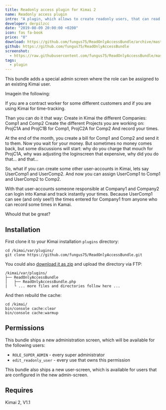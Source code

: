 ```yaml
---
title: Readonly access plugin for Kimai 2
name: Readonly access plugin
intro: "A plugin, which allows to create readonly users, that can read times recorded for a special company."
developer: derpilzcc
date: "2019-08-09 20:00:00 +0200"
icon: fas fa-book
price: "0"
download: https://github.com/fungus75/ReadOnlyAccessBundle/archive/master.zip
github: https://github.com/fungus75/ReadOnlyAccessBundle
screenshot: 
  - https://raw.githubusercontent.com/fungus75/ReadOnlyAccessBundle/master/screenshot.jpg
tags:
  - plugin
---
```


This bundle adds a special admin screen where the role can be assigned to an existing Kimai user.

Imagein the following:

If you are a contract worker for some different customers and if you are using Kimai for time-tracking.

Than you can do it that way: Create in Kimai the different Companies: Comp1 and Comp2
Create the different Projects you are working on: ProjC1A and ProjC1B for Comp1, ProjC2A for Comp2
And record your times.

At the end of the month, you create a bill for Comp1 and Comp2 and send it to them. Now you wait for your money.
But sometimes no money comes back, but some discussions will start: why do you charge that mouch for ProjC1A,
why was adjusting the loginscreen that expensive,
why did you do that... and that...

So, what if you can create some other user-accounts in Kimai, lets say UserComp1 and UserComp2. And now you can assign
UserComp1 to Comp1 and UserComp2 to Comp2.

With that user-accounts someone responsible at Company1 and Company2 can login into Kamai and track instantly your times. Because UserComp1 can 
see (and only see!!) the times entered for Company1 from anyone who can record some times in Kamai.

Whould that be great? 


## Installation

First clone it to your Kimai installation `plugins` directory:
```
cd /kimai/var/plugins/
git clone https://github.com/fungus75/ReadOnlyAccessBundle.git
```


You could also [download it as zip](https://github.com/fungus75/ReadOnlyAccessBundle/archive/master.zip) and upload the directory via FTP:

```
/kimai/var/plugins/
├── ReadOnlyAccessBundle
│   ├── ReadOnlyAccessBundle.php
|   └ ... more files and directories follow here ...
```


And then rebuild the cache: 
```
cd /kimai/
bin/console cache:clear
bin/console cache:warmup
```

## Permissions

This bundle ships a new administration screen, which will be available for the following users:

- `ROLE_SUPER_ADMIN` - every super administrator
- `edit_readonly_user` - every use that owns this permission 

This bundle also ships a new user-screen, which is available for users that are configured in the new admin-screen.

## Requires

Kimai 2, V1.1


